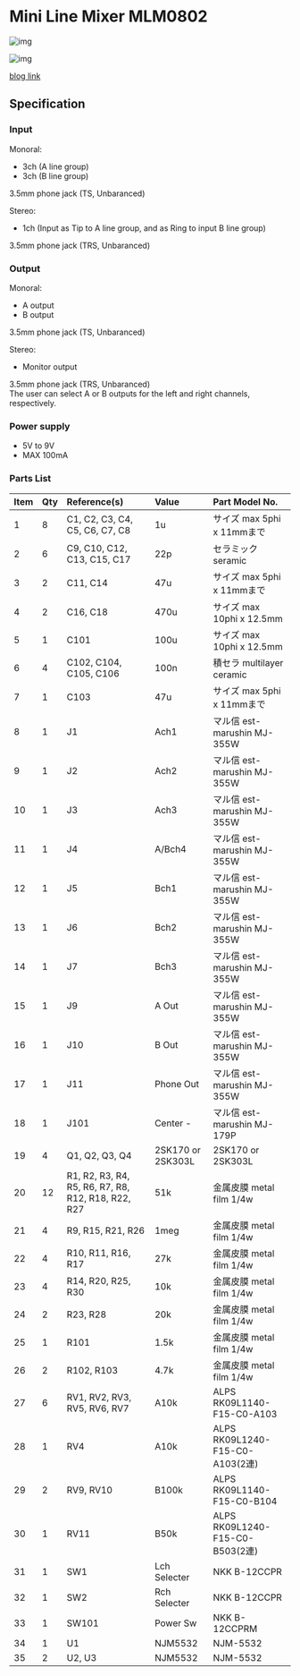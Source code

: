 # Mini Line Mixer MLM0802

![img](https://marksard.github.io/assets/photos/20230222-P2220005.jpg)  

![img](https://marksard.github.io/assets/photos/20230222-P2220016.jpg)

[blog link](https://marksard.github.io/2023/02/23/make-line-mixer/)

## Specification

### Input

Monoral:  

- 3ch (A line group)  
- 3ch (B line group)  

3.5mm phone jack (TS, Unbaranced)

Stereo:  

- 1ch (Input as Tip to A line group, and as Ring to input B line group)  

3.5mm phone jack (TRS, Unbaranced)  

### Output

Monoral:  

- A output  
- B output  

3.5mm phone jack (TS, Unbaranced)  

Stereo:  

- Monitor output  

3.5mm phone jack (TRS, Unbaranced)  
The user can select A or B outputs for the left and right channels, respectively.  

### Power supply

- 5V to 9V
- MAX 100mA

### Parts List

|Item|Qty|Reference(s)|Value|Part Model No.|
|:--|:--|:--|:--|:--|
|1|8|C1, C2, C3, C4, C5, C6, C7, C8|1u|サイズ max 5phi x 11mmまで|
|2|6|C9, C10, C12, C13, C15, C17|22p|セラミック seramic|
|3|2|C11, C14|47u|サイズ max 5phi x 11mmまで|
|4|2|C16, C18|470u|サイズ max 10phi x 12.5mm|
|5|1|C101|100u|サイズ max 10phi x 12.5mm|
|6|4|C102, C104, C105, C106|100n|積セラ multilayer ceramic|
|7|1|C103|47u|サイズ max 5phi x 11mmまで|
|8|1|J1|Ach1|マル信 est-marushin MJ-355W|
|9|1|J2|Ach2|マル信 est-marushin MJ-355W|
|10|1|J3|Ach3|マル信 est-marushin MJ-355W|
|11|1|J4|A/Bch4|マル信 est-marushin MJ-355W|
|12|1|J5|Bch1|マル信 est-marushin MJ-355W|
|13|1|J6|Bch2|マル信 est-marushin MJ-355W|
|14|1|J7|Bch3|マル信 est-marushin MJ-355W|
|15|1|J9|A Out|マル信 est-marushin MJ-355W|
|16|1|J10|B Out|マル信 est-marushin MJ-355W|
|17|1|J11|Phone Out|マル信 est-marushin MJ-355W|
|18|1|J101|Center -|マル信 est-marushin MJ-179P|
|19|4|Q1, Q2, Q3, Q4|2SK170 or 2SK303L|2SK170 or 2SK303L|
|20|12|R1, R2, R3, R4, R5, R6, R7, R8, R12, R18, R22, R27|51k|金属皮膜 metal film 1/4w|
|21|4|R9, R15, R21, R26|1meg|金属皮膜 metal film 1/4w|
|22|4|R10, R11, R16, R17|27k|金属皮膜 metal film 1/4w|
|23|4|R14, R20, R25, R30|10k|金属皮膜 metal film 1/4w|
|24|2|R23, R28|20k|金属皮膜 metal film 1/4w|
|25|1|R101|1.5k|金属皮膜 metal film 1/4w|
|26|2|R102, R103|4.7k|金属皮膜 metal film 1/4w|
|27|6|RV1, RV2, RV3, RV5, RV6, RV7|A10k|ALPS RK09L1140-F15-C0-A103|
|28|1|RV4|A10k|ALPS RK09L1240-F15-C0-A103(2連)|
|29|2|RV9, RV10|B100k|ALPS RK09L1140-F15-C0-B104|
|30|1|RV11|B50k|ALPS RK09L1240-F15-C0-B503(2連)|
|31|1|SW1|Lch Selecter|NKK B-12CCPR|
|32|1|SW2|Rch Selecter|NKK B-12CCPR|
|33|1|SW101|Power Sw|NKK B-12CCPRM|
|34|1|U1|NJM5532|NJM-5532|
|35|2|U2, U3|NJM5532|NJM-5532|
